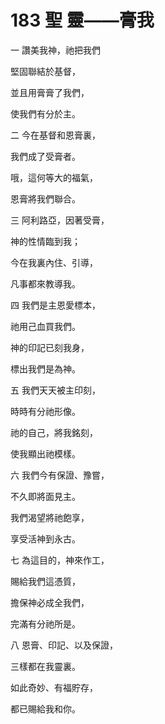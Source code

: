 # 183 聖 靈——膏我

一 讚美我神，祂把我們

堅固聯結於基督，

並且用膏膏了我們，

使我們有分於主。

二 今在基督和恩膏裏，

我們成了受膏者。

哦，這何等大的福氣，

恩膏將我們聯合。

三 阿利路亞，因著受膏，

神的性情臨到我；

今在我裏內住、引導，

凡事都來教導我。

四 我們是主恩愛標本，

祂用己血買我們。

神的印記已刻我身，

標出我們是為神。

五 我們天天被主印刻，

時時有分祂形像。

祂的自己，將我銘刻，

使我顯出祂模樣。

六 我們今有保證、豫嘗，

不久即將面見主。

我們渴望將祂飽享，

享受活神到永古。

七 為這目的，神來作工，

賜給我們這憑質，

擔保神必成全我們，

完滿有分祂所是。

八 恩膏、印記、以及保證，

三樣都在我靈裏。

如此奇妙、有福貯存，

都已賜給我和你。

